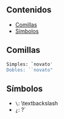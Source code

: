 ## Contenidos

- [Comillas](#comillas)
- [Símbolos](#símbolos)

## Comillas

```bash
Simples: `novato'
Dobles: ``novato"
```

## Símbolos

- `\`: \textbackslash
- `¿`: ?`

